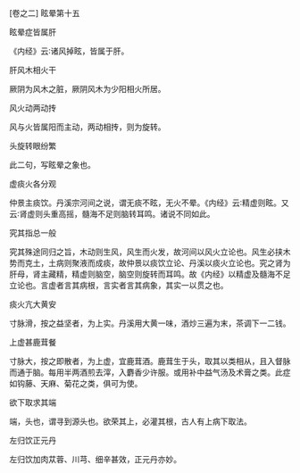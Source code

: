[卷之二] 眩晕第十五

眩晕症皆属肝

《内经》云∶诸风掉眩，皆属于肝。

肝风木相火干

厥阴为风木之脏，厥阴风木为少阳相火所居。

风火动两动抟

风与火皆属阳而主动，两动相抟，则为旋转。

头旋转眼纷繁

此二句，写眩晕之象也。

虚痰火各分观

仲景主痰饮。丹溪宗河间之说，谓无痰不眩，无火不晕。《内经》云∶精虚则眩。又云∶肾虚则头重高摇，髓海不足则脑转耳鸣。诸说不同如此。

究其指总一般

究其殊途同归之旨，木动则生风，风生而火发，故河间以风火立论也。风生必挟木势而克土，土病则聚液而成痰，故仲景以痰饮立论、丹溪以痰火立论也。究之肾为肝母，肾主藏精，精虚则脑空，脑空则旋转而耳鸣。故《内经》以精虚及髓海不足立论也。言虚者言其病根，言实者言其病象，其实一以贯之也。

痰火亢大黄安

寸脉滑，按之益坚者，为上实。丹溪用大黄一味，酒炒三遍为末，茶调下一二钱。

上虚甚鹿茸餐

寸脉大，按之即散者，为上虚，宜鹿茸酒。鹿茸生于头，取其以类相从，且入督脉而通于脑。每用半两酒煎去滓，入麝香少许服。或用补中益气汤及术膏之类。此症如钩藤、天麻、菊花之类，俱可为使。

欲下取求其端

端，头也，谓寻到源头也。欲荣其上，必灌其根，古人有上病下取法。

左归饮正元丹

左归饮加肉苁蓉、川芎、细辛甚效，正元丹亦妙。

